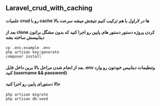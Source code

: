 ## Laravel_crud_with_caching

#### علمیات crud رو با cache ها در لاراول با هم ترکیب کنیم نتیجش میشه سرعت بالا

#### بعد از clone کردن پروژه دستور دستور های پایین رو اجرا کنید که بدون مشگل براتون دیتابیسش ساخته بشه

```
cp .env.example .env
php artisan key:generate
composer install
```

#### بعد از انجام شدن مراحل بالا برین داخل فایل .env وتنظیمات دیتابیس خودتون رو وارد کنید (username && password)

#### حالا دستورای پایین رو اجرا کنید

```
php artisan migrate
php artisan db:seed
```
